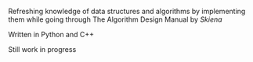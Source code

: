 Refreshing knowledge of data structures and algorithms by implementing them while going through The Algorithm Design Manual by *Skiena* 

Written in Python and C++

Still work in progress
